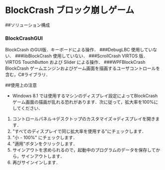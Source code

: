 # BlockCrash ブロック崩しゲーム

##ソリューション構成

### BlockCrashGUI
BlockCrash のGUI版．キーボードによる操作．
###DebugLBC
使用していない．
###libBlockCrash
使用していない．
###ScrollCrash
VIRTOS 版．VIRTOS TouchButton および Slider による操作．
###WPFBlockCrash
BlockCrash ゲームエンジンおよびゲーム画面を描画するユーザコントロールを含む，C#ライブラリ．

##使用上の注意

* Windows 8.1 では使用するマシンのディスプレイ設定によってBlockCrashゲーム画面の描画が乱れる恐れがあります．次に従って，拡大率を100%にしてください．

1. コントロールパネル→デスクトップのカスタマイズ→ディスプレイを開きます．
2. "すべてのディスプレイで同じ拡大率を使用する"にチェックします．
3. "小 - 100%" にチェックします．
4. "適用"ボタンをクリックします．
5. サインアウトを求められるので，起動中のプログラムのデータを保存してから，サインアウトします．
6. 再びサインインします．